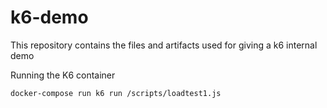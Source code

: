 # k6-demo
This repository contains the files and artifacts used for giving a k6 internal demo 


Running the K6 container

```bash
docker-compose run k6 run /scripts/loadtest1.js
```
